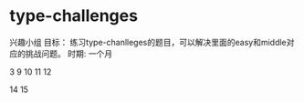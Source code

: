 # type-challenges
兴趣小组
目标：
练习type-chanlleges的题目，可以解决里面的easy和middle对应的挑战问题。
时期:
一个月

<!-- 1 -->
<!-- 7 -->
<!-- 8 -->
<!-- 6 -->
<!-- 5 -->
<!-- 4 -->
<!-- 2 -->
3
9
10
11
12
<!-- 13 -->
14
15


```typescript




```
